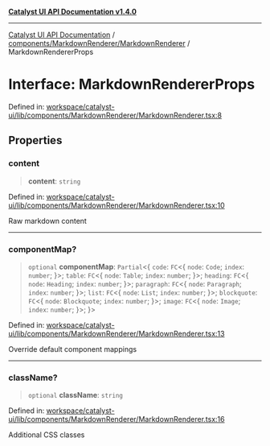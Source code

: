 [**Catalyst UI API Documentation v1.4.0**](../../../../README.md)

---

[Catalyst UI API Documentation](../../../../README.md) / [components/MarkdownRenderer/MarkdownRenderer](../README.md) / MarkdownRendererProps

# Interface: MarkdownRendererProps

Defined in: [workspace/catalyst-ui/lib/components/MarkdownRenderer/MarkdownRenderer.tsx:8](https://github.com/TheBranchDriftCatalyst/catalyst-ui/blob/main/lib/components/MarkdownRenderer/MarkdownRenderer.tsx#L8)

## Properties

### content

> **content**: `string`

Defined in: [workspace/catalyst-ui/lib/components/MarkdownRenderer/MarkdownRenderer.tsx:10](https://github.com/TheBranchDriftCatalyst/catalyst-ui/blob/main/lib/components/MarkdownRenderer/MarkdownRenderer.tsx#L10)

Raw markdown content

---

### componentMap?

> `optional` **componentMap**: `Partial`\<\{ `code`: `FC`\<\{ `node`: `Code`; `index`: `number`; \}\>; `table`: `FC`\<\{ `node`: `Table`; `index`: `number`; \}\>; `heading`: `FC`\<\{ `node`: `Heading`; `index`: `number`; \}\>; `paragraph`: `FC`\<\{ `node`: `Paragraph`; `index`: `number`; \}\>; `list`: `FC`\<\{ `node`: `List`; `index`: `number`; \}\>; `blockquote`: `FC`\<\{ `node`: `Blockquote`; `index`: `number`; \}\>; `image`: `FC`\<\{ `node`: `Image`; `index`: `number`; \}\>; \}\>

Defined in: [workspace/catalyst-ui/lib/components/MarkdownRenderer/MarkdownRenderer.tsx:13](https://github.com/TheBranchDriftCatalyst/catalyst-ui/blob/main/lib/components/MarkdownRenderer/MarkdownRenderer.tsx#L13)

Override default component mappings

---

### className?

> `optional` **className**: `string`

Defined in: [workspace/catalyst-ui/lib/components/MarkdownRenderer/MarkdownRenderer.tsx:16](https://github.com/TheBranchDriftCatalyst/catalyst-ui/blob/main/lib/components/MarkdownRenderer/MarkdownRenderer.tsx#L16)

Additional CSS classes
